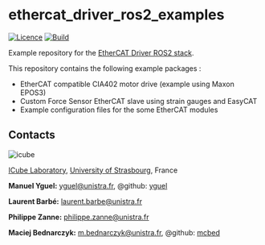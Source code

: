 # ethercat_driver_ros2_examples
[![Licence](https://img.shields.io/badge/License-Apache%202.0-blue.svg)](https://opensource.org/licenses/Apache-2.0)
[![Build](https://github.com/ICube-Robotics/ethercat_driver_ros2_examples/actions/workflows/ci.yml/badge.svg)](https://github.com/ICube-Robotics/ethercat_driver_ros2_examples/actions/workflows/ci.yml)

Example repository for the [EtherCAT Driver ROS2 stack](https://github.com/ICube-Robotics/ethercat_driver_ros2).

This repository contains the following example packages :
- EtherCAT compatible CIA402 motor drive (example using Maxon EPOS3)
- Custom Force Sensor EtherCAT slave using strain gauges and EasyCAT
- Example configuration files for the some EtherCAT modules

## Contacts ##
![icube](https://icube.unistra.fr/fileadmin/templates/DUN/icube/images/logo.png)

[ICube Laboratory](https://icube.unistra.fr), [University of Strasbourg](https://www.unistra.fr/), France

__Manuel Yguel:__ [yguel@unistra.fr](mailto:yguel@unistra.fr), @github: [yguel](https://github.com/yguel)

__Laurent Barbé:__ [laurent.barbe@unistra.fr](mailto:laurent.barbe@unistra.fr)

__Philippe Zanne:__ [philippe.zanne@unistra.fr](mailto:philippe.zanne@unistra.fr)

__Maciej Bednarczyk:__ [m.bednarczyk@unistra.fr](mailto:m.bednarczyk@unistra.fr), @github: [mcbed](https://github.com/mcbed)
